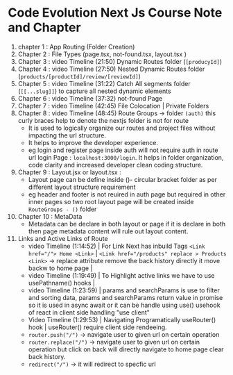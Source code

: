 # Code Evolution Next Js Course Note and Chapter

1. chapter 1 : App Routing (Folder Creation)
2. Chapter 2 : File Types (page.tsx, not-found.tsx, layout.tsx )
3. Chapter 3 : video Timeline (21:50) Dynamic Routes folder (`[producyId]`)
4. Chapter 4 : video Timeline (27:50) Nested Dynamic Routes folder (`products/[productId]/review/[reviewId]`)
5. Chapter 5 : video Timeline (31:22) Catch All segments folder (`[[...slug]]`) to capture all nested dynamic elements
6. Chapter 6 : video Timeline (37:32) not-found Page
7. Chapter 7 : video Timeline (42:45) File Colocation | Private Folders
8. Chapter 8 : video Timeline (48:45) Route Groups -> folder `(auth)` this curly braces help to denote the nextjs folder is not for route <br>
   - It is used to logically organize our routes and project files without impacting the url structure.
   - It helps to improve the developer experience.
   - eg login and register page inside auth will not require auth in route url login Page : `localhost:3000/login`. It helps in folder organization, code clarity and increased developer clean coding structure.
9. Chapter 9 : Layout.jsx or layout.tsx :
   - Layout page can be define inside ()- circular bracket folder as per different layout structure requirement
   - eg header and footer is not reuired in auth page but required in other inner pages so two root layout page will be created inside `RouteGroups - ()` folder
10. Chapter 10 : MetaData
    - Metadata can be declare in both layout or page if it is declare in both then page metadata content will rule out layout content.
11. Links and Active Links of Route
    - video Timeline (1:14:52) | For Link Next has inbuild Tags `<Link href="/"> Home <Link>` | `<Link href="/products" replace > Products <Link>` -> replace attribute remove the back history directly it move backw to home page |
    - video Timeline (1:19:49) | To Highlight active links we have to use usePathname() hooks |
    - video Timeline (1:23:59) | params and searchParams is use to filter and sorting data, params and searchParams return value in promise so it is used in async await or it can be handle using use() usehook of react in client side handling "use client"
    - Video Timeline (1:29:53) | Navigating Programatically useRouter() hook | useRouter() require client side rendeeing.
    - `router.push("/")` -> navigate user to given url on certain operation
    - `router.replace("/")` -> navigate user to given url on certain operation but click on back will directly navigate to home page clear back history.
    - `redirect("/")` -> it will redirect to specfic url
